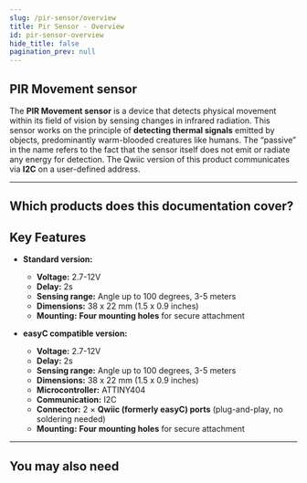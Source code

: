 ```yaml
---
slug: /pir-sensor/overview
title: Pir Sensor - Overview
id: pir-sensor-overview
hide_title: false
pagination_prev: null
---
```


## PIR Movement sensor

The **PIR Movement sensor** is a device that detects physical movement within its field of vision by sensing changes in infrared radiation. This sensor works on the principle of **detecting thermal signals** emitted by objects, predominantly warm-blooded creatures like humans. The “passive” in the name refers to the fact that the sensor itself does not emit or radiate any energy for detection. The Qwiic version of this product communicates via **I2C** on a user-defined address.

<CenteredImage src="/img/pir-sensor/333083.jpg" alt="PIR Movement sensor" caption="PIR Movement sensor" />

---

## Which products does this documentation cover?

<QuickLink 
  title="PIR Movement sensor board" 
  description="333083"
  url="https://soldered.com/product/pir-movement-sensor-board/"
  image="/img/pir-sensor/333083.jpg" 
/>

<QuickLink 
  title="PIR Movement sensor board with easyC" 
  description="333179"
  url="https://soldered.com/product/pir-movement-sensor-board-with-easyc/"
  image="/img/pir-sensor/333083.jpg" 
/>
---

## Key Features
- **Standard version:**
    - **Voltage:** 2.7-12V
    - **Delay:** 2s
    - **Sensing range:** Angle up to 100 degrees, 3-5 meters
    - **Dimensions:** 38 x 22 mm (1.5 x 0.9 inches)
    - **Mounting:** **Four mounting holes** for secure attachment  

- **easyC compatible version:**
    - **Voltage:** 2.7-12V
    - **Delay:** 2s
    - **Sensing range:** Angle up to 100 degrees, 3-5 meters
    - **Dimensions:** 38 x 22 mm (1.5 x 0.9 inches)
    - **Microcontroller:** ATTINY404
    - **Communication:** I2C 
    - **Connector:** 2 × **Qwiic (formerly easyC) ports** (plug-and-play, no soldering needed)
    - **Mounting:** **Four mounting holes** for secure attachment  

---

## You may also need

<QuickLink 
  title="Qwiic cable" 
  description="Qwiic (formerly easyC) compatible cables with connectors on both ends, available in various lengths."
  url="https://soldered.com/product/easyc-cable/"
  image="/img/333311.webp" 
/>